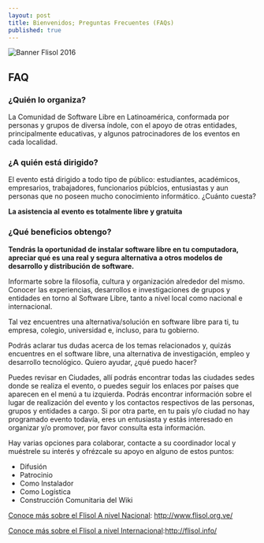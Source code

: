 ```yaml
---
layout: post
title: Bienvenidos; Preguntas Frecuentes (FAQs)
published: true
---
```



![Banner Flisol 2016]({{site.baseurl}}/images/Flisol-2016-banner-twitter3.png)


## FAQ

### ¿Quién lo organiza?

La Comunidad de Software Libre en Latinoamérica, conformada por personas y grupos de diversa índole, con el apoyo de otras entidades, principalmente educativas, y algunos patrocinadores de los eventos en cada localidad.

### ¿A quién está dirigido?

El evento está dirigido a todo tipo de público: estudiantes, académicos, empresarios, trabajadores, funcionarios públcios, entusiastas y aun personas que no poseen mucho conocimiento informático.
¿Cuánto cuesta?

**La asistencia al evento es totalmente libre y gratuita**

### ¿Qué beneficios obtengo?

**Tendrás la oportunidad de instalar software libre en tu computadora, apreciar qué es una real y segura alternativa a otros modelos de desarrollo y distribución de software.**

Informarte sobre la filosofía, cultura y organización alrededor del mismo.
Conocer las experiencias, desarrollos e investigaciones de grupos y entidades en torno al Software Libre, tanto a nivel local como nacional e internacional.

Tal vez encuentres una alternativa/solución en software libre para ti, tu empresa, colegio, universidad e, incluso, para tu gobierno.

Podrás aclarar tus dudas acerca de los temas relacionados y, quizás encuentres en el software libre, una alternativa de investigación, empleo y desarrollo tecnológico.
Quiero ayudar, ¿qué puedo hacer?

Puedes revisar en Ciudades, allí podrás encontrar todas las ciudades sedes donde se realiza el evento, o puedes seguir los enlaces por países que aparecen en el menú a tu izquierda. Podrás encontrar información sobre el lugar de realización del evento y los contactos respectivos de las personas, grupos y entidades a cargo.
Si por otra parte, en tu país y/o ciudad no hay programado evento todavía, eres un entusiasta y estás interesado en organizar y/o promover, por favor consulta esta información.

Hay varias opciones para colaborar, contacte a su coordinador local y muéstrele su interés y ofrézcale su apoyo en alguno de estos puntos:

* Difusión
* Patrocinio
* Como Instalador
* Como Logística
* Construcción Comunitaria del Wiki

[Conoce más sobre el Flisol A nivel Nacional](http://www.flisol.org.ve/ "Flisol Venezuela"): http://www.flisol.org.ve/

[Conoce más sobre el Flisol a nivel Internacional](http://flisol.info/ "Flisol Internacional"):http://flisol.info/
